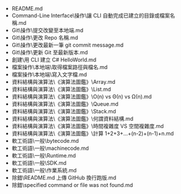  * README.md
 * Command-Line Interface\操作\讓 CLI 自動完成已建立的目錄或檔案名稱.md
 * Git\操作\提交改變至本地端.md
 * Git\操作\更改 Repo 名稱.md
 * Git\操作\更改最新一筆 git commit message.md
 * Git\操作\更新 Git 至最新版本.md
 * 創建\用 CLI 建立 C# HelloWorld.md
 * 檔案操作\本地端\取得檔案路徑與檔名.md
 * 檔案操作\本地端\寫入文字檔.md
 * 資料結構與演算法\《演算法圖鑑》\Array.md
 * 資料結構與演算法\《演算法圖鑑》\List.md
 * 資料結構與演算法\《演算法圖鑑》\O(n) vs Θ(n) vs Ω(n).md
 * 資料結構與演算法\《演算法圖鑑》\Queue.md
 * 資料結構與演算法\《演算法圖鑑》\Stack.md
 * 資料結構與演算法\《演算法圖鑑》\何謂資料結構.md
 * 資料結構與演算法\《演算法圖鑑》\時間複雜度 VS 空間複雜度.md
 * 資料結構與演算法\《演算法圖鑑》\計算 1+2+3+...+(n-2)+(n-1)+n.md
 * 軟工術語\一般\bytecode.md
 * 軟工術語\一般\machinecode.md
 * 軟工術語\一般\Runtime.md
 * 軟工術語\一般\SDK.md
 * 軟工術語\一般\作業系統.md
 * 除錯\README.md 上傳 GitHub 換行跑版.md
 * 除錯\specified command or file was not found.md
